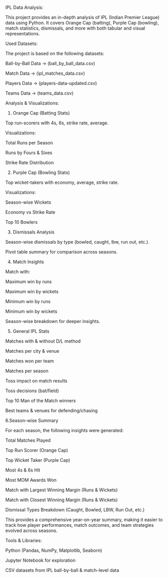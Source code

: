 IPL Data Analysis:

This project provides an in-depth analysis of IPL (Indian Premier League) data using Python. It covers Orange Cap (batting), Purple Cap (bowling), match statistics, dismissals, and more with both tabular and visual representations.

Used Datasets:

The project is based on the following datasets:

Ball-by-Ball Data → (ball_by_ball_data.csv)

Match Data → (ipl_matches_data.csv)

Players Data → (players-data-updated.csv)

Teams Data → (teams_data.csv)

Analysis & Visualizations:
1. Orange Cap (Batting Stats)

Top run-scorers with 4s, 6s, strike rate, average.

Visualizations:

Total Runs per Season

Runs by Fours & Sixes

Strike Rate Distribution

2. Purple Cap (Bowling Stats)

Top wicket-takers with economy, average, strike rate.

Visualizations:

Season-wise Wickets

Economy vs Strike Rate

Top 10 Bowlers

3. Dismissals Analysis

Season-wise dismissals by type (bowled, caught, lbw, run out, etc.).

Pivot table summary for comparison across seasons.

4. Match Insights

Match with:

Maximum win by runs

Maximum win by wickets

Minimum win by runs

Minimum win by wickets

Season-wise breakdown for deeper insights.

5. General IPL Stats

Matches with & without D/L method

Matches per city & venue

Matches won per team

Matches per season

Toss impact on match results

Toss decisions (bat/field)

Top 10 Man of the Match winners

Best teams & venues for defending/chasing

6.Season-wise Summary

For each season, the following insights were generated:

Total Matches Played

Top Run Scorer (Orange Cap)

Top Wicket Taker (Purple Cap)

Most 4s & 6s Hit

Most MOM Awards Won

Match with Largest Winning Margin (Runs & Wickets)

Match with Closest Winning Margin (Runs & Wickets)

Dismissal Types Breakdown (Caught, Bowled, LBW, Run Out, etc.)

This provides a comprehensive year-on-year summary, making it easier to track how player performances, match outcomes, and team strategies evolved across seasons.

Tools & Libraries:

Python (Pandas, NumPy, Matplotlib, Seaborn)

Jupyter Notebook for exploration

CSV datasets from IPL ball-by-ball & match-level data

